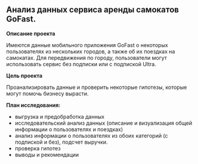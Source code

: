 ## Анализ данных сервиса аренды самокатов GoFast.  

**Описание проекта**  

Имеются данные мобильного приложения GoFast о некоторых пользователях из нескольких городов, а также об их поездках на самокатах. 
Для передвижения по городу, пользователи могут использовать сервис без подписки или с подпиской Ultra.

**Цель проекта**  

Проанализировать данные и проверить некоторые гипотезы, которые могут помочь бизнесу вырасти.

**План исследования:**  
- выгрузка и предобработка данных
- исследовательский анализ данных (описание и визуализация общей информации о пользователях и поездках)
- анализ информации о пользователях из обоих категорий (с подпиской и без), подсчет выручки.
- проверка гипотез
- выводы и рекомендации
